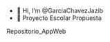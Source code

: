 - 👋 Hi, I’m @GarciaChavezJazib
- 👀 Proyecto Escolar Propuesta 

Repositorio_AppWeb 

<!---
GarciaChavezJazib/GarciaChavezJazib is a ✨ special ✨ repository because its `README.md` (this file) appears on your GitHub profile.
You can click the Preview link to take a look at your changes.
--->
